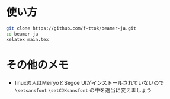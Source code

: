 # 使い方

```bash
git clone https://github.com/f-ttok/beamer-ja.git
cd beamer-ja
xelatex main.tex
```

# その他のメモ
- linuxの人はMeiryoとSegoe UIがインストールされていないので `\setsansfont` `\setCJKsansfont` の中を適当に変えましょう
